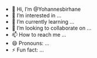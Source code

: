 - 👋 Hi, I’m @Yohannesbirhane
- 👀 I’m interested in ...
- 🌱 I’m currently learning ...
- 💞️ I’m looking to collaborate on ...
- 📫 How to reach me ...
- 😄 Pronouns: ...
- ⚡ Fun fact: ...

<!---
Yohannesbirhane/Yohannesbirhane is a ✨ special ✨ repository because its `README.md` (this file) appears on your GitHub profile.
You can click the Preview link to take a look at your changes.
--->
